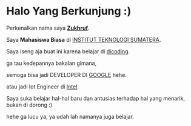 # Halo Yang Berkunjung :) 

Perkenalkan nama saya [**Zukhruf**](https://www.linkedin.com/in/zukhruf/).<br>

Saya **Mahasiswa Biasa** di [INSTITUT TEKNOLOGI SUMATERA](http://el.itera.ac.id/).<br>

Saya iseng aja buat ini karena belajar di [dicoding](https://www.dicoding.com/).<br>

ga tau kedepannya bakalan gimana,

semoga bisa jadi DEVELOPER DI [GOOGLE](https://www.google.com/) hehe.<br>

atau jadi Iot Engineer di [Intel](https://www.intel.co.id/content/www/id/id/internet-of-things/overview.html).<br>

Saya suka belajar hal-hal baru dan antusias terhadap hal yang menarik, bukan di dorong :)

hehe ga lucu ya, ya udah lah namanya juga belajar.<br>
